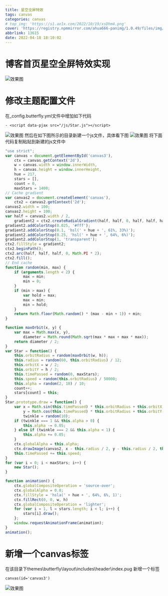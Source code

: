 ```yaml
---
title: 星空全屏特效
tags: canvas
categories: canvas
# top_img: 'https://s1.ax1x.com/2022/10/19/xsDhm4.png'
cover: 'https://registry.npmmirror.com/ahua666-panimg/1.0.49/files/img/xsDhm4.png'
abbrlink: 13615
date: 2022-04-18 18:10:02
---
```


# 博客首页星空全屏特效实现

![效果图](https://s1.ax1x.com/2022/10/19/xsDhm4.png)

# 修改主题配置文件
在_config.butterfly.yml文件中增加如下代码
```
- <script data-pjax src="/js/Star.js"></script>
```
![效果图](https://pans.ahuaaa.cn/img/20220501162007.png)
然后在如下图所示的目录新建一个js文件，具体看下图
![效果图](https://pans.ahuaaa.cn/img/20220501162000.png)
将下面代码复制粘贴到新建的js文件中

```JavaScript
"use strict";
var canvas = document.getElementById('canvas3'),
	ctx = canvas.getContext('2d'),
	w = canvas.width = window.innerWidth,
	h = canvas.height = window.innerHeight,
	hue = 217,
	stars = [],
	count = 0,
	maxStars = 1400;
// Cache gradient
var canvas2 = document.createElement('canvas'),
	ctx2 = canvas2.getContext('2d');
canvas2.width = 100;
canvas2.height = 100;
var half = canvas2.width / 2,
	gradient2 = ctx2.createRadialGradient(half, half, 0, half, half, half);
gradient2.addColorStop(0.025, '#fff');
gradient2.addColorStop(0.1, 'hsl(' + hue + ', 61%, 33%)');
gradient2.addColorStop(0.25, 'hsl(' + hue + ', 64%, 6%)');
gradient2.addColorStop(1, 'transparent');
ctx2.fillStyle = gradient2;
ctx2.beginPath();
ctx2.arc(half, half, half, 0, Math.PI * 2);
ctx2.fill();
// End cache
function random(min, max) {
	if (arguments.length < 2) {
		max = min;
		min = 0;
	}
	if (min > max) {
		var hold = max;
		max = min;
		min = hold;
	}
	return Math.floor(Math.random() * (max - min + 1)) + min;
}

function maxOrbit(x, y) {
	var max = Math.max(x, y),
		diameter = Math.round(Math.sqrt(max * max + max * max));
	return diameter / 2;
}
var Star = function() {
	this.orbitRadius = random(maxOrbit(w, h));
	this.radius = random(60, this.orbitRadius) / 12;
	this.orbitX = w / 2;
	this.orbitY = h / 2;
	this.timePassed = random(0, maxStars);
	this.speed = random(this.orbitRadius) / 50000;
	this.alpha = random(2, 10) / 10;
	count++;
	stars[count] = this;
}
Star.prototype.draw = function() {
	var x = Math.sin(this.timePassed) * this.orbitRadius + this.orbitX,
		y = Math.cos(this.timePassed) * this.orbitRadius + this.orbitY,
		twinkle = random(10);
	if (twinkle === 1 && this.alpha > 0) {
		this.alpha -= 0.05;
	} else if (twinkle === 2 && this.alpha < 1) {
		this.alpha += 0.05;
	}
	ctx.globalAlpha = this.alpha;
	ctx.drawImage(canvas2, x - this.radius / 2, y - this.radius / 2, this.radius, this.radius);
	this.timePassed += this.speed;
}
for (var i = 0; i < maxStars; i++) {
	new Star();
}

function animation() {
	ctx.globalCompositeOperation = 'source-over';
	ctx.globalAlpha = 0.8;
	ctx.fillStyle = 'hsla(' + hue + ', 64%, 6%, 1)';
	ctx.fillRect(0, 0, w, h)
	ctx.globalCompositeOperation = 'lighter';
	for (var i = 1, l = stars.length; i < l; i++) {
		stars[i].draw();
	};
	window.requestAnimationFrame(animation);
}
animation();
```
# 新增一个canvas标签
在该目录下themes\butterfly\layout\includes\header\index.pug 新增一个标签
```pug
canvas(id='canvas3')
```
![效果图](https://pans.ahuaaa.cn/img/20220501161934.png)
